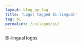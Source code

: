 ```yaml
---
layout: blog_by_tag
title: 'Logos tagged Bi-lingual'
tag: bi
permalink: /unilogos/bi/
---
```


Bi-lingual logos
